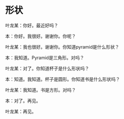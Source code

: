 形状
======


叶龙某：你好。最近好吗？


本：你好。我很好。谢谢你。你呢？


叶龙某：我也很好。谢谢你。你知道pyramid是什么形状？


本：我知道。Pyramid是三角形。对吗？


叶龙某：对了。你知道杯子是什么形状吗？


本：知道。我知道。杯子是圆形。你知道书是什么形状吗？


叶龙某：我知道。书是方形。对吗？


本：对了。再见。


叶龙某：再见。
